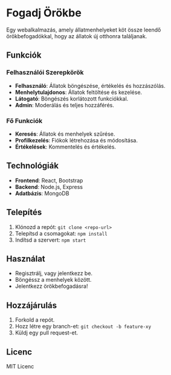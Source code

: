 # Fogadj Örökbe

Egy webalkalmazás, amely állatmenhelyeket köt össze leendő örökbefogadókkal, hogy az állatok új otthonra találjanak.

## Funkciók

### Felhasználói Szerepkörök
- **Felhasználó**: Állatok böngészése, értékelés és hozzászólás.
- **Menhelytulajdonos**: Állatok feltöltése és kezelése.
- **Látogató**: Böngészés korlátozott funkciókkal.
- **Admin**: Moderálás és teljes hozzáférés.

### Fő Funkciók
- **Keresés**: Állatok és menhelyek szűrése.
- **Profilkezelés**: Fiókok létrehozása és módosítása.
- **Értékelések**: Kommentelés és értékelés.

## Technológiák
- **Frontend**: React, Bootstrap
- **Backend**: Node.js, Express
- **Adatbázis**: MongoDB

## Telepítés
1. Klónozd a repót: `git clone <repo-url>`
2. Telepítsd a csomagokat: `npm install`
3. Indítsd a szervert: `npm start`

## Használat
- Regisztrálj, vagy jelentkezz be.
- Böngéssz a menhelyek között.
- Jelentkezz örökbefogadásra!

## Hozzájárulás
1. Forkold a repót.
2. Hozz létre egy branch-et: `git checkout -b feature-xy`
3. Küldj egy pull request-et.

## Licenc
MIT Licenc
